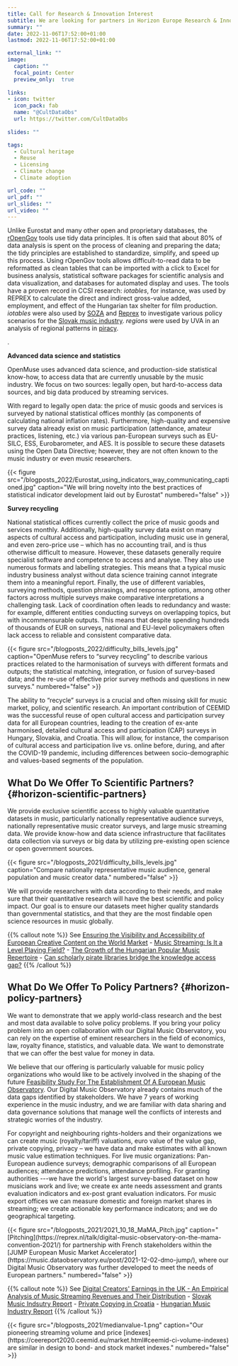 ```yaml
---
title: Call for Research & Innovation Interest
subtitle: We are looking for partners in Horizon Europe Research & Innovation Action programs.
summary: ""
date: 2022-11-06T17:52:00+01:00
lastmod: 2022-11-06T17:52:00+01:00

external_link: ""
image:
  caption: ""
  focal_point: Center
  preview_only:  true
  
links:
- icon: twitter
  icon_pack: fab
  name: "@CultDataObs"
  url: https://twitter.com/CultDataObs
  
slides: ""

tags:
  - Cultural heritage
  - Reuse
  - Licensing
  - Climate change
  - Climate adoption

url_code: ""
url_pdf: ""
url_slides: ""
url_video: ""
---
```



Unlike Eurostat and many other open and proprietary databases, the [rOpenGov](/authors/ropengov/) tools use tidy data principles. It is often said that about 80% of data analysis is spent on the process of cleaning and preparing the data; the tidy principles are established to standardize, simplify, and speed up this process. Using rOpenGov tools allows difficult-to-read data to be reformatted as clean tables that can be imported with a click to Excel for business analysis, statistical software packages for scientific analysis and data visualization, and databases for automated display and uses. The tools have a proven record in CCSI research: _iotables_, for instance, was used by REPREX to calculate the direct and indirect gross-value added, employment, and effect of the Hungarian tax shelter for film production. _iotables_ were also used by [SOZA](/authors/soza/) and [Reprex](/authors/reprex/) to investigate various policy scenarios for the [Slovak music industry](/publication/slovak_music_industry_2019/). _regions_ were used by UVA in an analysis of regional patterns in [piracy](/publication/scholarly_pirate_libraries_2020/).

.

**Advanced data science and statistics**

OpenMuse uses advanced data science, and production-side statistical know-how, to access data that are currently unusable by the music industry. We focus on two sources: legally open, but hard-to-access data sources, and big data produced by streaming services.

With regard to legally open data: the price of music goods and services is surveyed by national statistical offices monthly (as components of calculating national inflation rates). Furthermore, high-quality and expensive survey data already exist on music participation (attendance, amateur practices, listening, etc.) via various pan-European surveys such as EU-SILC, ESS, Eurobarometer, and AES. It is possible to secure these datasets using the Open Data Directive; however, they are not often known to the music industry or even music researchers. 

<td style="text-align: center;">{{< figure src="/blogposts_2022/Eurostat_using_indicators_way_communicating_captioned.jpg" caption="We will bring novelty into the best practices of statistical indicator development laid out by Eurostat" numbered="false" >}}</td>


**Survey recycling**

National statistical offices currently collect the price of music goods and services monthly. Additionally, high-quality survey data exist on many aspects of cultural access and participation, including music use in general, and even zero-price use – which has no accounting trail, and is thus otherwise difficult to measure. However, these datasets generally require specialist software and competence to access and analyse. They also use numerous formats and labelling strategies. This means that a typical music industry business analyst without data science training cannot integrate them into a meaningful report. Finally, the use of different variables, surveying methods, question phrasings, and response options, among other factors across multiple surveys make comparative interpretations a challenging task. Lack of coordination often leads to redundancy and waste: for example, different entities conducting surveys on overlapping topics, but with incommensurable outputs. This means that despite spending hundreds of thousands of EUR on surveys, national and EU-level policymakers often lack access to reliable and consistent comparative data.

<td style="text-align: center;">{{< figure src="/blogposts_2022/difficulty_bills_levels.jpg" caption="OpenMuse refers to “survey recycling” to describe various practices related to the harmonisation of surveys with different formats and outputs; the statistical matching, integration, or fusion of survey-based data; and the re-use of effective prior survey methods and questions in new surveys." numbered="false" >}}</td>


The ability to “recycle” surveys is a crucial and often missing skill for music market, policy, and scientific research. An important contribution of CEEMID was the successful reuse of open cultural access and participation survey data for all European countries, leading to the creation of ex-ante harmonised, detailed cultural access and participation (CAP) surveys in Hungary, Slovakia, and Croatia. This will allow, for instance, the comparison of cultural access and participation live vs. online before, during, and after the COVID-19 pandemic, including differences between socio-demographic and values-based segments of the population.



## What Do We Offer To Scientific Partners? {#horizon-scientific-partners}

We provide exclusive scientific access to highly valuable quantitative datasets in music, particularly nationally representative audience surveys, nationally representative music creator surveys, and large music streaming data. We provide know-how and data science infrastructure that facilitates data collection via surveys or big data by utilizing pre-existing open science or open government sources.

<td style="text-align: center;">{{< figure src="/blogposts_2021/difficulty_bills_levels.jpg" caption="Compare nationally representative music audience, general population and music creator data." numbered="false" >}}</td>

We will provide researchers with data according to their needs, and make sure that their quantitative research will have the best scientific and policy impact. Our goal is to ensure our datasets meet higher quality standards than governmental statistics, and that they are the most findable open science resources in music globally.

{{% callout note %}}
See [Ensuring the Visibility and Accessibility of European Creative Content on the World Market](https://music.dataobservatory.eu/publication/european_visibilitiy_2021/) - [Music Streaming: Is It a Level Playing Field?](https://music.dataobservatory.eu/publication/music_level_playing_field_2021/) - [The Growth of the Hungarian Popular Music Repertoire](https://music.dataobservatory.eu/publication/made_in_hungary/) - [Can scholarly pirate libraries bridge the knowledge access gap?](https://reprex.nl/publication/scholarly_pirate_libraries_2020/) {{% /callout %}}

## What Do We Offer To Policy Partners? {#horizon-policy-partners}

We want to demonstrate that we apply world-class research and the best and most data available to solve policy problems. If you bring your policy problem into an open collaboration with our Digital Music Observatory, you can rely on the expertise of eminent researchers in the field of economics, law, royalty finance, statistics, and valuable data. We want to demonstrate that we can offer the best value for money in data. 

We believe that our offering is particularly valuable for music policy organizations who would like to be actively involved in the shaping of the future [Feasibility Study For The Establishment Of A European Music Observatory](https://music.dataobservatory.eu/post/2020-11-16-european-music-observatory-feasibility/). Our Digital Music Observatory already contains much of the data gaps identified by stakeholders.  We have 7 years of working experience in the music industry, and we are familiar with data sharing and data governance solutions that manage well the conflicts of interests and strategic worries of the industry.

For copyright and neighbouring rights-holders and their organizations we can create music (royalty/tariff) valuations, euro value of the value gap, private copying, privacy – we have data and make estimates with all known music value estimation techniques. For live music organizations: Pan-European audience surveys; demographic comparisons of all European audiences; attendance predictions, attendance profiling. For granting authorities ---we have the world's largest survey-based dataset on how musicians work and live; we create ex ante needs assessment and grants evaluation indicators and ex-post grant evaluation indicators. For music export offices we can measure domestic and foreign market shares in streaming; we create actionable key performance indicators; and we do geographical targeting.

<td style="text-align: center;">{{< figure src="/blogposts_2021/2021_10_18_MaMA_Pitch.jpg" caption="[Pitching](https://reprex.nl/talk/digital-music-observatory-on-the-mama-convention-2021/) for partnership with French stakeholders within the [JUMP European Music Market Accelerator](https://music.dataobservatory.eu/post/2021-12-02-dmo-jump/), where our Digital Music Observatory was further developed to meet the needs of European partners." numbered="false" >}} </td>

{{% callout note %}} See [Digital Creators' Earnings in the UK - An Empirical Analysis of Music Streaming Revenues and Their Distribution](https://music.dataobservatory.eu/publication/mce_empirical_streaming_2021/) - [Slovak Music Indsutry Report](https://music.dataobservatory.eu/publication/slovak_music_industry_2019/) - [Private Copying in Croatia](https://music.dataobservatory.eu/publication/private_copying_croatia_2019/) - [Hungarian Music Industry Report](https://music.dataobservatory.eu/post/2015-04-27-proart_report_15/)
{{% /callout %}}




<td style="text-align: center;">{{< figure src="/blogposts_2021/medianvalue-1.png" caption="Our pioneering streaming volume and price [indexes](https://ceereport2020.ceemid.eu/market.html#ceemid-ci-volume-indexes) are similar in design to bond- and stock market indexes." numbered="false" >}}</td>

